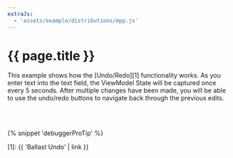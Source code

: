 ```yaml
---
extraJs:
  - 'assets/example/distributions/mpp.js'
---
```


# {{ page.title }}

This example shows how the [Undo/Redo][1] functionality works. As you enter text into the text field, the ViewModel
State will be captured once every 5 seconds. After multiple changes have been made, you will be able to use the 
undo/redo buttons to navigate back through the previous edits.

<div id="example_undo"></div>
<br><br>

{% snippet 'debuggerProTip' %}

[1]: {{ 'Ballast Undo' | link }}
